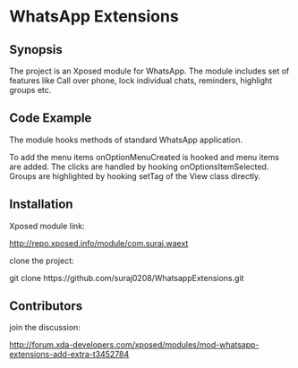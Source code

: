 # WhatsApp Extensions
## Synopsis

The project is an Xposed module for WhatsApp. The module includes set of features like Call over phone, lock individual chats, reminders, highlight groups etc.  

## Code Example

The module hooks methods of standard WhatsApp application.

To add the menu items onOptionMenuCreated is hooked and menu items are added. The clicks are handled by hooking onOptionsItemSelected.
Groups are highlighted by hooking setTag of the View class directly.

## Installation

Xposed module link:

http://repo.xposed.info/module/com.suraj.waext

clone the project:

git clone https://<span></span>github.com/suraj0208/WhatsappExtensions.git

## Contributors

join the discussion:

http://forum.xda-developers.com/xposed/modules/mod-whatsapp-extensions-add-extra-t3452784

